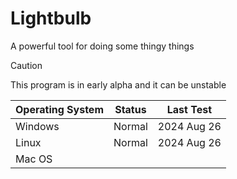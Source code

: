 # Lightbulb
A powerful tool for doing some thingy things

> [!CAUTION]
> This program is in early alpha and it can be unstable

| Operating System| Status                                      | Last Test    |
|---------|---------------------------------------------|--------------|
| Windows | Normal                                      | 2024 Aug 26  |
| Linux   | Normal                                      | 2024 Aug 26  |
| Mac OS  |
